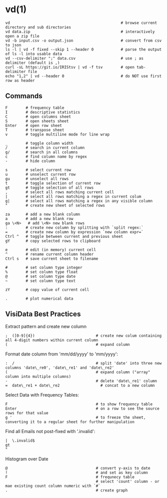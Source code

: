 # vd(1)

    vd                                                 # browse current directory and sub directories
    vd data.zip                                        # interactively open a zip file
    vd -b input.csv -o output.json                     # convert from csv to json
    ls -l | vd -f fixed --skip 1 --header 0            # parse the output of ls -l into usable data
    vd --csv-delimiter ";" data.csv                    # use ; as delimiter (default is ,)
    curl -sL https://git.io/IRIStsv | vd -f tsv        # open tab-delimiter file
    echo "1,2" | vd --header 0                         # do NOT use first row as header

## Commands

    F        # frequency table
    I        # descriptive statistics
    C        # open columns sheet
    S        # open sheets sheet
    Enter    # open row sheet
    T        # transpose sheet
    v        # toggle multiline mode for line wrap

    _        # toggle column width
    /        # search in current column
    g/       # search in all columns
    c        # find column name by regex
    -        # hide column

    s        # select current row
    u        # unselect current row
    gu       # unselect all rows
    t        # toggle selection of current row
    gt       # toggle selection of all rows
    ,        # select all rows matching current cell
    |        # select all rows matching a regex in current colum
    g|       # select all rows matching a regex in any visible column
    "        # create new sheet of selected rows

    za       # add a new blank column
    a        # add a new blank row
    ga \<N>   # add \<N> new blank rows
    :        # create new column by splitting with `split regex:`
    =        # create new column by expression `new column expr=`
    Ctrl ^   # toggle between current and previous sheet
    gY       # copy selected rows to clipboard

    e        # edit (in memory) current cell
    ^        # rename current column header
    Ctrl s   # save current sheet to filename

    #        # set column type integer
    %        # set column type float
    @        # set column type date
    ~        # set column type text

    zY       # copy value of current cell

    .        # plot numerical data

## VisiData Best Practices

  Extract pattern and create new column

    ;  ([0-9]{4})                           # create new colum containing all 4-digit numbers within current column
    (                                       # expand column

  Format date column from 'mm/dd/yyyy' to 'mm/yyyy':

    :  /                                    # split 'date' into three new columns 'date\_re0', 'date\_re1' and 'date\_re2'
    (                                       # expand column ("array" column into multiple columns)
    -                                       # delete 'date\_re1' column
    =  date\_re1 + date\_re2                  # concat to a new column

  Select Data with Frequency Tables:

    F                                       # to show frequency table
    Enter                                   # on a row to see the source rows for that value
    g '                                     # to freeze the sheet, converting it to a regular sheet for further manipulation

  Find all Emails not post-fixed with '.invalid':

    |  \.invalid$
    gt
    "

  Histogram over Date

    @                                       # convert y-axis to date
    !                                       # and set as key column
    F                                       # frequnecy table
                                            # select 'count' column - or mae existing count column numeric with `#`
    .                                       # create graph
